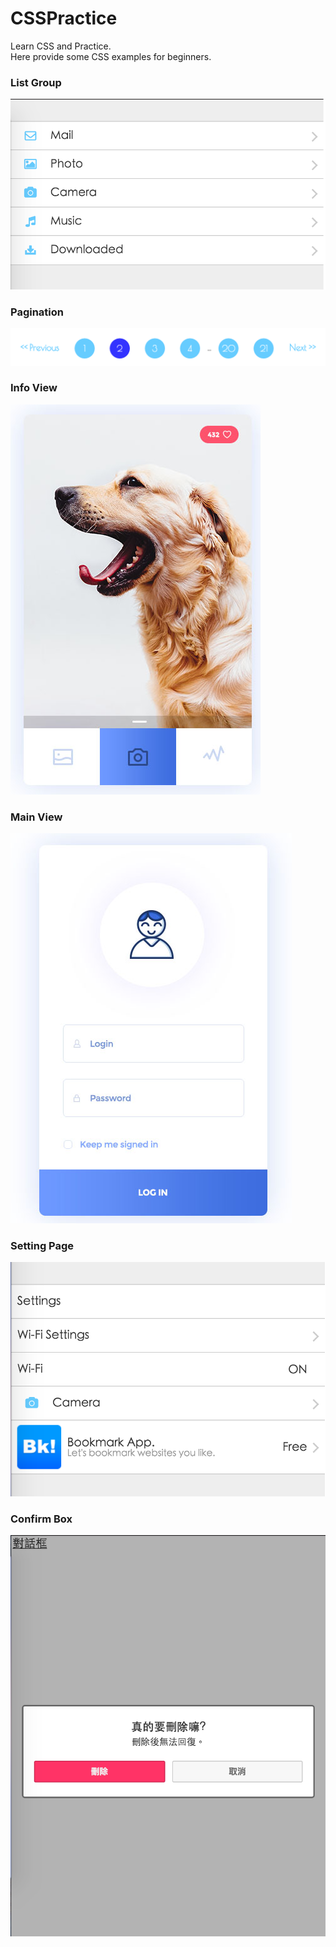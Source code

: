 # CSSPractice
Learn CSS and Practice.<BR>
Here provide some CSS examples for beginners.

### List Group ###
![image](https://raw.githubusercontent.com/justin3737/CSSPractice/master/img/list_group.png)

### Pagination ###
![image](https://raw.githubusercontent.com/justin3737/CSSPractice/master/img/pagination.png)


### Info View ###
![image](https://raw.githubusercontent.com/justin3737/CSSPractice/master/img/info_view.jpg)


### Main View ###
![image](https://raw.githubusercontent.com/justin3737/CSSPractice/master/img/login_view.jpg)


### Setting Page ###
![image](https://raw.githubusercontent.com/justin3737/CSSPractice/master/img/setting_page.png)


### Confirm Box ###
![image](https://raw.githubusercontent.com/justin3737/CSSPractice/master/img/confirm_box.png)


